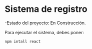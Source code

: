 <h1> Sistema de registro</h1>

-Estado del proyecto: En Construcción.

Para ejecutar el sistema, debes poner:

```npm intall react```
